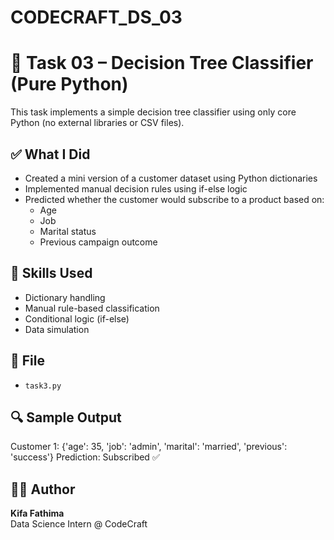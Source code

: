 # CODECRAFT_DS_03

# 🌳 Task 03 – Decision Tree Classifier (Pure Python)

This task implements a simple decision tree classifier using only core Python (no external libraries or CSV files).

## ✅ What I Did
- Created a mini version of a customer dataset using Python dictionaries
- Implemented manual decision rules using if-else logic
- Predicted whether the customer would subscribe to a product based on:
  - Age
  - Job
  - Marital status
  - Previous campaign outcome

## 🧠 Skills Used
- Dictionary handling
- Manual rule-based classification
- Conditional logic (if-else)
- Data simulation

## 📄 File
- `task3.py`

## 🔍 Sample Output
Customer 1: {'age': 35, 'job': 'admin', 'marital': 'married', 'previous': 'success'}
Prediction: Subscribed ✅

## 🙋‍♀️ Author
**Kifa Fathima**  
Data Science Intern @ CodeCraft
